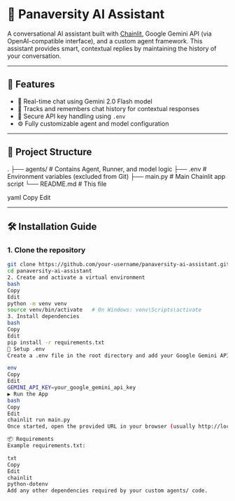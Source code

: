# 🧠 Panaversity AI Assistant

A conversational AI assistant built with [Chainlit](https://www.chainlit.io/), Google Gemini API (via OpenAI-compatible interface), and a custom agent framework. This assistant provides smart, contextual replies by maintaining the history of your conversation.

---

## 🚀 Features

- 💬 Real-time chat using Gemini 2.0 Flash model
- 🧠 Tracks and remembers chat history for contextual responses
- 🔐 Secure API key handling using `.env`
- ⚙️ Fully customizable agent and model configuration

---

## 📁 Project Structure

.
├── agents/ # Contains Agent, Runner, and model logic
├── .env # Environment variables (excluded from Git)
├── main.py # Main Chainlit app script
└── README.md # This file

yaml
Copy
Edit

---

## 🛠️ Installation Guide

### 1. Clone the repository

```bash
git clone https://github.com/your-username/panaversity-ai-assistant.git
cd panaversity-ai-assistant
2. Create and activate a virtual environment
bash
Copy
Edit
python -m venv venv
source venv/bin/activate   # On Windows: venv\Scripts\activate
3. Install dependencies
bash
Copy
Edit
pip install -r requirements.txt
🔐 Setup .env
Create a .env file in the root directory and add your Google Gemini API Key:

env
Copy
Edit
GEMINI_API_KEY=your_google_gemini_api_key
▶️ Run the App
bash
Copy
Edit
chainlit run main.py
Once started, open the provided URL in your browser (usually http://localhost:8000) to begin chatting with the assistant.

📦 Requirements
Example requirements.txt:

txt
Copy
Edit
chainlit
python-dotenv
Add any other dependencies required by your custom agents/ code.

